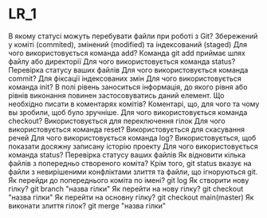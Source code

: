 # LR_1 
В якому статусі можуть перебувати файли при роботі з Git?  Збережений у коміті (commited), змінений (modified) та індексований (staged)
Для чого використовується команда add?  Команда git add приймає шлях файлу або директорії
Для чого використовується команда status?  Перевірка статусу ваших файлів
Для чого використовується команда commit?  Для фіксації індексованих змін
Для чого використовується команда init?  В полі рівень заноситься інформація, до якого рівня або рівнів виконання повинен застосовуватись даний елемент.
Що необхідно писати в коментарях комітів?  Коментарi, що, для чого та чому вы зробили, щоб було зручнiше.
Для чого використовується команда checkout?  Використовується для переключення гілок 
Для чого використовується команда reset?  Використовується для скасування речей
Для чого використовується команда log?  Використовується, щоб показати досяжну записану історію проекту
Для чого використовується команда status?  Перевірка статусу ваших файлів
Як відновити кілька файлів з попередньо створеного коміта?  Крім того, git status вказує на файли з невирішеними конфліктами злиття та файли, що ігноруються git.
Як перейди до попереднього коміта по імені? git log
Як створити нову гілку?  git branch "назва гілки"
Як перейти на нову гілку? git checkout "назва гілки"
Як перейти на основну гілку? git checkout main(master)
Як виконати злиття гілок? git merge "назва гілки"
